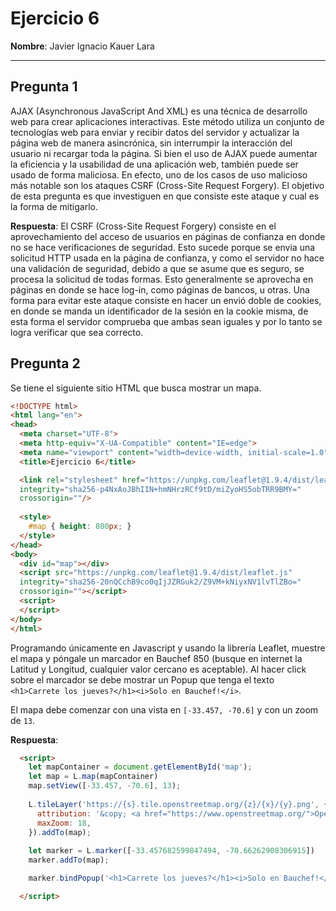 # Ejercicio 6

**Nombre**: Javier Ignacio Kauer Lara

---

## Pregunta 1

AJAX (Asynchronous JavaScript And XML) es una técnica de desarrollo web para crear aplicaciones interactivas. Este método utiliza un conjunto de tecnologías web para enviar y recibir datos del servidor y actualizar la página web de manera asincrónica, sin interrumpir la interacción del usuario ni recargar toda la página. Si bien el uso de AJAX puede aumentar la eficiencia y la usabilidad de una aplicación web, también puede ser usado de forma maliciosa. En efecto, uno de los casos de uso malicioso más notable son los ataques CSRF (Cross-Site Request Forgery). El objetivo de esta pregunta es que investiguen en que consiste este ataque y cual es la forma de mitigarlo.

**Respuesta**: El CSRF (Cross-Site Request Forgery) consiste en el aprovechamiento del acceso de usuarios en páginas de confianza en donde no se hace verificaciones de seguridad. Esto sucede porque se envia una solicitud HTTP usada en la página de confianza, y como el servidor no hace una validación de seguridad, debido a que se asume que es seguro, se procesa la solicitud de todas formas. Esto generalmente se aprovecha en páginas en donde se hace log-in, como páginas de bancos, u otras. Una forma para evitar este ataque consiste en hacer un envió doble de cookies, en donde se manda un identificador de la sesión en la cookie misma, de esta forma el servidor comprueba que ambas sean iguales y por lo tanto se logra verificar que sea correcto.


## Pregunta 2

Se tiene el siguiente sitio HTML que busca mostrar un mapa.

```html
<!DOCTYPE html>
<html lang="en">
<head>
  <meta charset="UTF-8">
  <meta http-equiv="X-UA-Compatible" content="IE=edge">
  <meta name="viewport" content="width=device-width, initial-scale=1.0">
  <title>Ejercicio 6</title>

  <link rel="stylesheet" href="https://unpkg.com/leaflet@1.9.4/dist/leaflet.css"
  integrity="sha256-p4NxAoJBhIIN+hmNHrzRCf9tD/miZyoHS5obTRR9BMY="
  crossorigin=""/>
  
  <style>
    #map { height: 800px; }
  </style>
</head>
<body>
  <div id="map"></div>
  <script src="https://unpkg.com/leaflet@1.9.4/dist/leaflet.js"
  integrity="sha256-20nQCchB9co0qIjJZRGuk2/Z9VM+kNiyxNV1lvTlZBo="
  crossorigin=""></script>
  <script>
  </script>
</body>
</html>
```

Programando únicamente en Javascript y usando la librería Leaflet, muestre el mapa y póngale un marcador en Bauchef 850 (busque en internet la Latitud y Longitud, cualquier valor cercano es aceptable). Al hacer click sobre el marcador se debe mostrar un Popup que tenga el texto `<h1>Carrete los jueves?</h1><i>Solo en Bauchef!</i>`.

El mapa debe comenzar con una vista en `[-33.457, -70.6]` y con un zoom de `13`.

**Respuesta**:

```html
  <script>
    let mapContainer = document.getElementById('map');
    let map = L.map(mapContainer)
    map.setView([-33.457, -70.6], 13);
  
    L.tileLayer('https://{s}.tile.openstreetmap.org/{z}/{x}/{y}.png', {
      attribution: '&copy; <a href="https://www.openstreetmap.org/">OpenStreetMap</a> contributors',
      maxZoom: 18,
    }).addTo(map);
  
    let marker = L.marker([-33.457682599847494, -70.66262908306915])
    marker.addTo(map);

    marker.bindPopup('<h1>Carrete los jueves?</h1><i>Solo en Bauchef!</i>');

  </script>
```